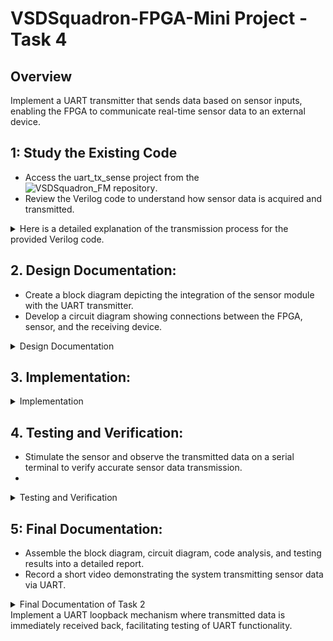 
# VSDSquadron-FPGA-Mini Project - Task 4

## Overview
Implement a UART transmitter that sends data based on sensor inputs, enabling the FPGA to communicate real-time sensor data to an external device.

## 1: Study the Existing Code
-	Access the uart_tx_sense project from the ![VSDSquadron_FM repository](https://github.com/thesourcerer8/VSDSquadron_FM/tree/53840bb096ec59b11f26a0b5e362711b12540dbd/uart_tx_sense).
-	Review the Verilog code to understand how sensor data is acquired and transmitted.

<details>
<summary>Here is a detailed explanation of the transmission process for the provided Verilog code. </summary>

### Module Declaration

The top-level module is named `top`. It contains the following input and output ports:

- **Outputs:**
  - `led_red`: Connects to a red LED.
  - `led_blue`: Connects to a blue LED.
  - `led_green`: Connects to a green LED.
  - `uarttx`: UART transmission pin.
  
- **Inputs:**
  - `uartrx`: UART reception pin (sendor data).
  - `hw_clk`: Hardware clock input.

### Internal Signals

- `int_osc`: Internal oscillator signal for clock generation.
- `frequency_counter_i`: 28-bit register used for counting the frequency.
- `clk_9600`: Register to hold the generated 9600 Hz clock.
- `cntr_9600`: Counter for generating the 9600 Hz clock.
- `period_9600`: Constant parameter to determine the period for the 9600 Hz clock.

### Clock Generation

The internal oscillator is defined using the `SB_HFOSC` primitive, which sets up a high-frequency oscillator:

```verilog
SB_HFOSC #(.CLKHF_DIV ("0b10")) u_SB_HFOSC ( .CLKHFPU(1'b1), .CLKHFEN(1'b1), .CLKHF(int_osc));
```

The `always` block monitors the positive edge of `int_osc` to increment `frequency_counter_i`. When the counter reaches the specified period (`625`), it toggles `clk_9600`:

```verilog
always @(posedge int_osc) begin
    frequency_counter_i <= frequency_counter_i + 1'b1;
    ...
    if (cntr_9600 == period_9600) begin
        clk_9600 <= ~clk_9600;
        cntr_9600 <= 32'b0;
    end
end
```

### UART Transmission

#### Instantiation of UART Module

The UART transmission module `uart_tx_8n1` is instantiated to handle the UART transmission. It sends a byte of data (`"D"`) based on the condition:

```verilog
uart_tx_8n1 DanUART (.clk (clk_9600), .txbyte("D"), .senddata(frequency_counter_i[24]), .tx(uarttx));
```

#### UART Module Details 

The `uart_tx_8n1` module operates as follows:

- **States:** 
  - `STATE_IDLE`: Waiting for a signal to start transmission.
  - `STATE_STARTTX`: Sending the start bit.
  - `STATE_TXING`: Sending the data bits.
  - `STATE_TXDONE`: Indicating transmission is complete.

The transmission begins when `senddata` is high and `state` is `STATE_IDLE`. It transitions through the states, sending a start bit, data bits, and a stop bit:

```verilog
if (senddata == 1 && state == STATE_IDLE) begin
    ...
    state <= STATE_STARTTX;
end
```

### RGB LED Driver

The RGB LED driver (`SB_RGBA_DRV`) is instantiated to control the RGB LEDs based on the incoming UART data (`uartrx`). The connection to the actual hardware pins is specified within:

```verilog
SB_RGBA_DRV RGB_DRIVER (
    .RGBLEDEN(1'b1),
    .RGB0PWM (uartrx),
    .RGB1PWM (uartrx),
    .RGB2PWM (uartrx),
    ... // LED pin connections
);
```

#### Current Settings

Each RGB channel's current settings are defined, ensuring that they operate correctly when activated.

#### I/O Connections

Throughout the code, specific I/O pins are assigned using the following statements:

```verilog
set_io  led_green 40
set_io  led_red	39
set_io  led_blue 41
set_io  uarttx 14
set_io  uartrx 15
set_io  hw_clk 20
```

### Summary

This Verilog code captures the operational flow for a microcontroller-like system that generates a 9600 Hz clock from a high-frequency oscillator, transmits sensor data using UART, and visually indicates the data with RGB LEDs. The UART module transmits data one byte at a time according to the defined states, allowing for straightforward and effective communication in embedded systems.

</details>

  
## 2. Design Documentation:
-	Create a block diagram depicting the integration of the sensor module with the UART transmitter.
-	Develop a circuit diagram showing connections between the FPGA, sensor, and the receiving device.


<details>
<summary>Design Documentation</summary>
  
Create a block diagram illustrating the UART Tx architecture.

![VSDSquadron-FPGA-Mini Project - Task 4 1](https://github.com/user-attachments/assets/ac16e495-5d72-4623-957c-569992a6ecf3)


Develop a detailed circuit diagram showing connections between the FPGA and any peripheral devices used.

![VSDSquadron-FPGA-Mini Project - Task 4 2](https://github.com/user-attachments/assets/8b220b98-490b-4111-8a5f-776baa352154)


</details>

## 3. Implementation:
<details>
<summary>Implementation</summary>
    
### **Hardware Setup**

- Refer to the [VSDSquadron FPGA Mini Datasheet](https://www.vlsisystemdesign.com/wp-content/uploads/2025/01/VSDSquadronFMDatasheet.pdf)
 for board details and pinout specifications.
- Set up the hardware according to the circuit diagram, ensuring proper sensor interfacing.
-	Synthesize and load the Verilog code onto the FPGA.

  ![image](https://github.com/user-attachments/assets/2b0adc95-aefd-413d-86a2-c0dc65b42b20)

    or in VM provided by VSD, in Devices -> USB

  ![image](https://github.com/user-attachments/assets/848be0a3-a1fa-457c-837b-dc11097a178a)

### **steps for compiling and flashing**

   open a termin window, cd to uart_loopback folder and execute below described comand sequence.

   ![image](https://github.com/user-attachments/assets/f4d5efd6-f14b-467d-a250-ec9733383f3e)

### **Execution Sequence**
```
lsusb # To check if Fpga is connected
```
   ![image](https://github.com/user-attachments/assets/e756da51-45cb-43f7-b6fa-ea4fb10c6c7c)     
```
make clean # Clear out old compilation artifacts

make build # Compile the Verilog design

sudo make flash # Upload the synthesized bitstream to the FPGA

```

   ![image](https://github.com/user-attachments/assets/2eb60b66-db50-41c2-bf3e-19a87e23c079)

the led's on the board look like this, all leds ligthing red as expected!

![image](https://github.com/user-attachments/assets/a6b76bcb-a977-4da5-aa0d-35dac6fcf71a)

</details>

## 4. Testing and Verification:
-	Stimulate the sensor and observe the transmitted data on a serial terminal to verify accurate sensor data transmission.
-	
<details>
<summary>Testing and Verification</summary>

1. For the testing we will use docklight porogran which is a great testing tool for serial communication protocols. It allows us to monitor the communication between two serial devices.It can be downladed from [here](https://docklight.de/downloads/).
    
2. befor we start using dockligth we chek in Windows Device Manager that COM-Port is still availabel - COM8 in my case.

   ![image](https://github.com/user-attachments/assets/70879f06-c0b9-42a6-ba68-19fbab6a121f)

- open Docklight and start with "Start with a blank project / blank script".

    ![image](https://github.com/user-attachments/assets/1f7f5a08-f2ad-4422-ba62-50fd0cbfe11c)

 - Configure the correct communication port and protocol: COM8, 9600, 8, N, 1

   ![image](https://github.com/user-attachments/assets/7d193f1a-2e18-4802-bde0-6d3a395a13a7)

  - in top icon-bar you find the "Start comminication" butten (marked with red arrow)

  - ![image](https://github.com/user-attachments/assets/ba39faba-e85a-4d03-892b-17cb26455f83)

- click now on "Start communication" butten or F5 to start receiving process. As defined in Verilog-module we reveive continuous the char "D". 

- ![image](https://github.com/user-attachments/assets/250441a2-289b-41b1-bda6-023bf8008d7d)

</details>

## 5: Final Documentation:
- Assemble the block diagram, circuit diagram, code analysis, and testing results into a detailed report.
-	Record a short video demonstrating the system transmitting sensor data via UART.

<details>
<summary>Final Documentation of Task 2</summary>
    
### Summary of the Verilog code functionality
The given [Verilog module](https://github.com/mimo3000n/VSDSquadron-FPGA-Mini/blob/9221679090866a04f7cff231b9ec5c29e8601404/Task%202/top.v) works as a UART (Universal Asynchronous Receiver-Transmitter) for serial communication between devices. It use on one port for transmitting char "D", verified via Docklight in Video below. In addition LED driver in ICS40 is used to blink RGB-Led in red, green and blue color. 

[Video Docklight](https://github.com/user-attachments/assets/d5be707e-d4f0-4cf1-95cb-7f162dee374c)


[Video LED blinking](https://github.com/user-attachments/assets/aebb2fbd-2adc-4f61-bce9-0b80ef9081bc)


### Challenges Faced and Solutions Implemented

- Found it hard to understand the Verilog code originally - using google & ChatGPT i were able to understand things better but i have to investigate sill into Verilog.

## License
This project is open-source under the MIT License.

## Contact
Email: mimo3000ngmail.com
</details>Implement a UART loopback mechanism where transmitted data is immediately received back, facilitating testing of UART functionality.
